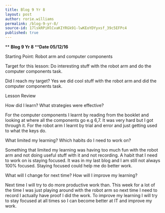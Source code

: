 ```yaml
---
title: Blog 9 Yr 8
layout: post
author: rorie.williams
permalink: /blog-9-yr-8/
source-id: 17lskRPiHlCvaKIYRGk91-lwKEoYDYyxsf_39c5EFPc4
published: true
---
```

**                                  ****Blog 9 Yr 8****                      ****Date 05/12/16**

Starting Point: Robot arm and computer components 

Target for this lesson: Do interesting stuff with the robot arm and do the computer components task.

Did I reach my target? Yes we did cool stuff with the robot arm and did the computer components task.

Lesson Review

How did I learn? What strategies were effective?  

For the computer components I learnt by reading from the booklet and looking at where all the components go e.g 6,7. It was very hard but I got through it. For the robot arm I learnt by trial and error and just getting used to what the keys do.

What limited my learning? Which habits do I need to work on?

Something that limited my learning was having too much fun with the robot arm and not doing useful stuff with it and not recording. A habit that I need to work on is staying focused. It was in my last blog and I am still not always 100% focused. Staying focused could help me do better work.

What will I change for next time? How will I improve my learning?

Next time I will try to do more productive work than. This week for a lot of the time I was just playing around with the robot arm so next time I need to record I actually have proof I did the work. To improve my learning I will try to stay focused at all times so I can become better at IT and improve my work.

